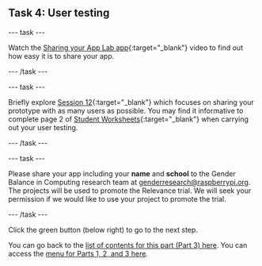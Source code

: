 ## Task 4: User testing

--- task ---

Watch the [Sharing your App Lab app](https://www.youtube.com/watch?v=EWWXjOI8MNE){:target="_blank"} video to find out how easy it is to share your app.

--- /task ---

--- task ---

Briefly explore [Session 12](http://ncce.io/AbMR3v){:target="_blank"}  which focuses on sharing your prototype with as many users as possible. You may find it informative to complete page 2 of [Student Worksheets](https://ncce.io/wjuSbq){:target="_blank"} when carrying out your user testing.

--- /task ---

--- task ---

Please share your app including your **name** and **school** to the Gender Balance in Computing research team at [genderresearch@raspberrypi.org](mailto:genderresearch@raspberrypi.org). The projects will be used to promote the Relevance trial. We will seek your permission if we would like to use your project to promote the trial.

--- /task ---

Click the green button (below right) to go to the next step.

You can go back to the [list of contents for this part (Part 3) here](https://projects.raspberrypi.org/en/projects/Year8-RelevanceTraining-Part3-GBICi4). 
You can access the [menu for Parts 1, 2, and 3 here](https://projects.raspberrypi.org/en/pathways/year8-relevancetraining-gbici4).
